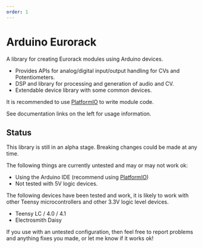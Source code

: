 ```yaml
---
order: 1
---
```


# Arduino Eurorack

A library for creating Eurorack modules using Arduino devices.

- Provides APIs for analog/digital input/output handling for CVs and Potentiometers.
- DSP and library for processing and generation of audio and CV.
- Extendable device library with some common devices.

It is recommended to use [PlatformIO](https://platformio.org/) to write module code.

See documentation links on the left for usage information.

## Status

This library is still in an alpha stage. Breaking changes could be made at any time.

The following things are currently untested and may or may not work ok:
- Using the Arduino IDE (recommend using [PlatformIO](https://platformio.org/))
- Not tested with 5V logic devices.

The following devices have been tested and work, it is likely to work with other Teensy microcontrollers and other 3.3V logic level devices.
- Teensy LC / 4.0 / 4.1
- Electrosmith Daisy

If you use with an untested configuration, then feel free to report problems and anything fixes you made, or let me know if it works ok!
